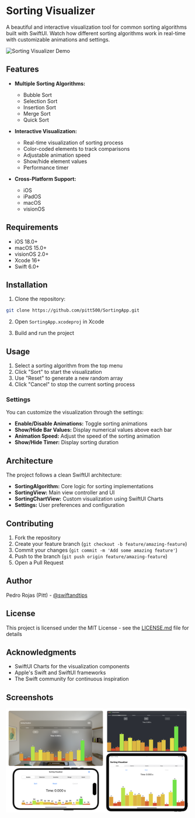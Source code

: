 # Sorting Visualizer

A beautiful and interactive visualization tool for common sorting algorithms built with SwiftUI. Watch how different sorting algorithms work in real-time with customizable animations and settings.

![Sorting Visualizer Demo](demo.gif)

## Features

- **Multiple Sorting Algorithms:**
  - Bubble Sort
  - Selection Sort
  - Insertion Sort
  - Merge Sort
  - Quick Sort

- **Interactive Visualization:**
  - Real-time visualization of sorting process
  - Color-coded elements to track comparisons
  - Adjustable animation speed
  - Show/hide element values
  - Performance timer

- **Cross-Platform Support:**
  - iOS
  - iPadOS
  - macOS
  - visionOS

## Requirements

- iOS 18.0+
- macOS 15.0+
- visionOS 2.0+
- Xcode 16+
- Swift 6.0+

## Installation

1. Clone the repository:
```bash
git clone https://github.com/pitt500/SortingApp.git
```

2. Open `SortingApp.xcodeproj` in Xcode

3. Build and run the project

## Usage

1. Select a sorting algorithm from the top menu
2. Click "Sort" to start the visualization
3. Use "Reset" to generate a new random array
4. Click "Cancel" to stop the current sorting process

### Settings

You can customize the visualization through the settings:

- **Enable/Disable Animations:** Toggle sorting animations
- **Show/Hide Bar Values:** Display numerical values above each bar
- **Animation Speed:** Adjust the speed of the sorting animation
- **Show/Hide Timer:** Display sorting duration

## Architecture

The project follows a clean SwiftUI architecture:

- **SortingAlgorithm:** Core logic for sorting implementations
- **SortingView:** Main view controller and UI
- **SortingChartView:** Custom visualization using SwiftUI Charts
- **Settings:** User preferences and configuration

## Contributing

1. Fork the repository
2. Create your feature branch (`git checkout -b feature/amazing-feature`)
3. Commit your changes (`git commit -m 'Add some amazing feature'`)
4. Push to the branch (`git push origin feature/amazing-feature`)
5. Open a Pull Request

## Author

Pedro Rojas (Pitt) - [@swiftandtips](https://twitter.com/swiftandtips)

## License

This project is licensed under the MIT License - see the [LICENSE.md](LICENSE.md) file for details

## Acknowledgments

- SwiftUI Charts for the visualization components
- Apple's Swift and SwiftUI frameworks
- The Swift community for continuous inspiration

## Screenshots

![Screenshots](screenshots.png)
